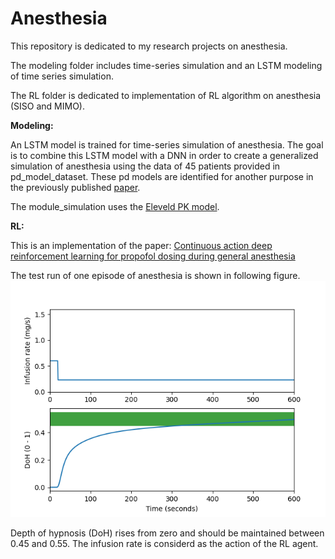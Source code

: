 # Anesthesia
This repository is dedicated to my research projects on anesthesia.

The modeling folder includes time-series simulation and an LSTM modeling of time series simulation.

The RL folder is dedicated to implementation of RL algorithm on anesthesia (SISO and MIMO).


**Modeling:**

An LSTM model is trained for time-series simulation of anesthesia. The goal is to combine this LSTM model with a DNN in order to create a generalized simulation of anesthesia using the data of 45 patients provided in pd_model_dataset. These pd models are identified for another purpose in the previously published [paper](10.1007/s10877-023-01083-5).

The module_simulation uses the [Eleveld PK model](10.1016/j.bja.2018.01.018).

**RL:**

This is an implementation of the paper: [Continuous action deep reinforcement learning for propofol dosing during general anesthesia](10.1016/j.artmed.2021.102227)

The test run of one episode of anesthesia is shown in following figure.
![Test run of anesthesia](test_run.png)

Depth of hypnosis (DoH) rises from zero and should be maintained between 0.45 and 0.55. The infusion rate is considerd as the action of the RL agent.
